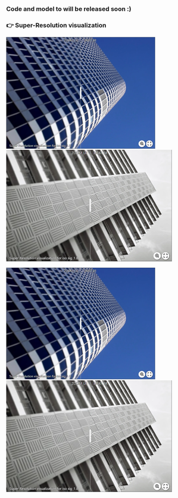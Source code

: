 ### Code and model to will be released soon :)

### :point_right: Super-Resolution visualization
[<img src="assert/urban_05.png" height="300px["/>](https://imgsli.com/Mjc0NjUz) [<img src="assert/urban_91.png" height="300px["/>](https://imgsli.com/Mjc0NjUy)

[<img src="assert/urban_05.png" height="300px["/>](https://imgsli.com/Mjc0NjUz) [<img src="assert/urban_91.png" height="300px["/>](https://imgsli.com/Mjc0NjUy)
